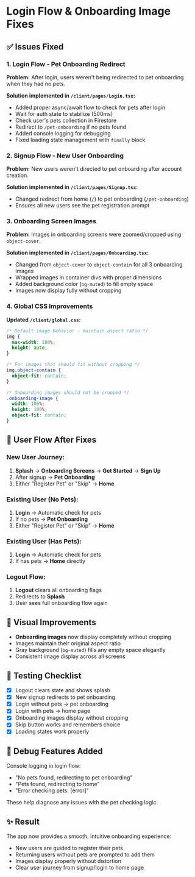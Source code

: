 # Login Flow & Onboarding Image Fixes

## ✅ Issues Fixed

### 1. **Login Flow - Pet Onboarding Redirect**

**Problem:** After login, users weren't being redirected to pet onboarding when they had no pets.

**Solution implemented in `/client/pages/Login.tsx`:**
- Added proper async/await flow to check for pets after login
- Wait for auth state to stabilize (500ms)
- Check user's pets collection in Firestore
- Redirect to `/pet-onboarding` if no pets found
- Added console logging for debugging
- Fixed loading state management with `finally` block

### 2. **Signup Flow - New User Onboarding**

**Problem:** New users weren't directed to pet onboarding after account creation.

**Solution implemented in `/client/pages/Signup.tsx`:**
- Changed redirect from home (`/`) to pet onboarding (`/pet-onboarding`)
- Ensures all new users see the pet registration prompt

### 3. **Onboarding Screen Images**

**Problem:** Images in onboarding screens were zoomed/cropped using `object-cover`.

**Solution implemented in `/client/pages/Onboarding.tsx`:**
- Changed from `object-cover` to `object-contain` for all 3 onboarding images
- Wrapped images in container divs with proper dimensions
- Added background color (`bg-muted`) to fill empty space
- Images now display fully without cropping

### 4. **Global CSS Improvements**

**Updated `/client/global.css`:**
```css
/* Default image behavior - maintain aspect ratio */
img {
  max-width: 100%;
  height: auto;
}

/* For images that should fit without cropping */
img.object-contain {
  object-fit: contain;
}

/* Onboarding images should not be cropped */
.onboarding-image {
  width: 100%;
  height: 100%;
  object-fit: contain;
}
```

## 🔄 User Flow After Fixes

### New User Journey:
1. **Splash** → **Onboarding Screens** → **Get Started** → **Sign Up**
2. After signup → **Pet Onboarding** 
3. Either "Register Pet" or "Skip" → **Home**

### Existing User (No Pets):
1. **Login** → Automatic check for pets
2. If no pets → **Pet Onboarding**
3. Either "Register Pet" or "Skip" → **Home**

### Existing User (Has Pets):
1. **Login** → Automatic check for pets
2. If has pets → **Home** directly

### Logout Flow:
1. **Logout** clears all onboarding flags
2. Redirects to **Splash**
3. User sees full onboarding flow again

## 🎨 Visual Improvements

- **Onboarding images** now display completely without cropping
- Images maintain their original aspect ratio
- Gray background (`bg-muted`) fills any empty space elegantly
- Consistent image display across all screens

## 🧪 Testing Checklist

- [x] Logout clears state and shows splash
- [x] New signup redirects to pet onboarding
- [x] Login without pets → pet onboarding
- [x] Login with pets → home page
- [x] Onboarding images display without cropping
- [x] Skip button works and remembers choice
- [x] Loading states work properly

## 📝 Debug Features Added

Console logging in login flow:
- "No pets found, redirecting to pet onboarding"
- "Pets found, redirecting to home"
- "Error checking pets: [error]"

These help diagnose any issues with the pet checking logic.

## ✨ Result

The app now provides a smooth, intuitive onboarding experience:
- New users are guided to register their pets
- Returning users without pets are prompted to add them
- Images display properly without distortion
- Clear user journey from signup/login to home page